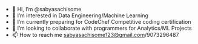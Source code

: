 - 👋 Hi, I’m @sabyasachisome
- 👀 I’m interested in Data Engineering/Machine Learning
- 🌱 I’m currently preparing for CodeChef Competitive coding certification
- 💞️ I’m looking to collaborate with programmers for Analytics/ML Projects
- 📫 How to reach me sabyasachisome123@gmail.com/9073296487

<!---
sabyasachisome/sabyasachisome is a ✨ special ✨ repository because its `README.md` (this file) appears on your GitHub profile.
You can click the Preview link to take a look at your changes.
--->
